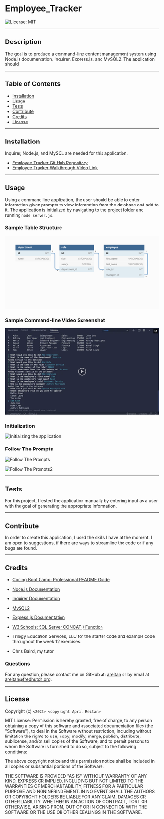 # Employee_Tracker

![License: MIT](https://img.shields.io/badge/License-MIT-yellow.svg)

---
## Description

The goal is to produce a command-line content management system using [Node.js documentation](https://nodejs.org/en/docs/), [Inquirer](https://www.npmjs.com/package/inquirer), [Express.js](https://www.npmjs.com/package/express), and [MySQL2](https://www.npmjs.com/package/mysql2). The application should 
  

---
## Table of Contents

  - [Installation](#installation)
  - [Usage](#usage)
  - [Tests](#tests)
  - [Contribute](#contribute)
  - [Credits](#credits)
  - [License](#license)


---
## Installation

 Inquirer, Node.js, and MySQL are needed for this application.

- [Employee Tracker Git Hub Repository](https://github.com/areitan/Employee_Tracker)
- [Employee Tracker Walkthrough Video Link](********)


---
## Usage

Using a command line application, the user should be able to enter information given prompts to view inforamtion from the database and add to it. The application is initialized by navigating to the project folder and running ```node server.js```.

### Sample Table Structure
![Sample Table Structure](/assets/12-sql-homework-demo-01.png)

### Sample Command-line Video Screenshot
![Sample Table Structure](/assets/12-sql-homework-video-thumbnail.png)

### Initialization
![Initializing the application](/assets/******.png)

### Follow The Prompts
![Follow The Prompts](/assets/******.png)

![Follow The Prompts2](/assets/******.png)




---
## Tests

For this project, I tested the application manually by entering input as a user with the goal of generating the appropriate information. 


--- 
## Contribute

In order to create this application, I used the skills I have at the moment. I am open to suggestions, if there are ways to streamline the code or if any bugs are found.

---
## Credits

- [Coding Boot Camp: Professional README Guide](https://coding-boot-camp.github.io/full-stack/github/professional-readme-guide)
- [Node.js Documentation](https://nodejs.org/en/docs/)
- [Inquirer Documentation](https://www.npmjs.com/package/inquirer)
- [MySQL2](https://www.npmjs.com/package/mysql2)
- [Express.js Documentation](https://www.npmjs.com/package/express)
- [W3 Schools: SQL Server CONCAT() Function](https://www.w3schools.com/sql/func_sqlserver_concat.asp)


- Trilogy Education Services, LLC for the starter code and example code throughout the week 12 exercises.
- Chris Baird, my tutor

### Questions

For any question, please contact me on GitHub at: [areitan](https://github.com/areitan) or by email at <areitan@fredhutch.org>.

---

## License

Copyright (c) ```<2022> <copyright April Reitan>```

MIT License:
Permission is hereby granted, free of charge, to any person obtaining a copy
of this software and associated documentation files (the "Software"), to deal
in the Software without restriction, including without limitation the rights
to use, copy, modify, merge, publish, distribute, sublicense, and/or sell
copies of the Software, and to permit persons to whom the Software is
furnished to do so, subject to the following conditions:

The above copyright notice and this permission notice shall be included in all
copies or substantial portions of the Software.

THE SOFTWARE IS PROVIDED "AS IS", WITHOUT WARRANTY OF ANY KIND, EXPRESS OR
IMPLIED, INCLUDING BUT NOT LIMITED TO THE WARRANTIES OF MERCHANTABILITY,
FITNESS FOR A PARTICULAR PURPOSE AND NONINFRINGEMENT. IN NO EVENT SHALL THE
AUTHORS OR COPYRIGHT HOLDERS BE LIABLE FOR ANY CLAIM, DAMAGES OR OTHER
LIABILITY, WHETHER IN AN ACTION OF CONTRACT, TORT OR OTHERWISE, ARISING FROM,
OUT OF OR IN CONNECTION WITH THE SOFTWARE OR THE USE OR OTHER DEALINGS IN THE
SOFTWARE.